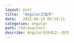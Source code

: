 ```yaml
---
layout: post
title:  "Angular之指令"
date:   2015-06-19 09:19:11
categories: angular
path: /md/angular3
describe: Angular分水岭之--指令
---
```


